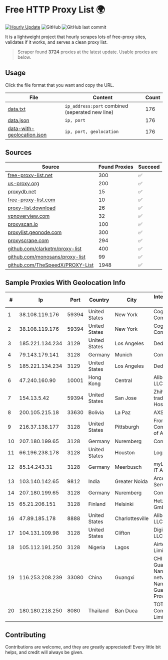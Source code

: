 
# Free HTTP Proxy List 🌍

[![Hourly Update](https://github.com/mertguvencli/http-proxy-list/actions/workflows/main.yml/badge.svg?branch=main)](https://github.com/mertguvencli/http-proxy-list/actions/workflows/main.yml)
![GitHub](https://img.shields.io/github/license/mertguvencli/http-proxy-list)
![GitHub last commit](https://img.shields.io/github/last-commit/mertguvencli/http-proxy-list)

It is a lightweight project that hourly scrapes lots of free-proxy sites, validates if it works, and serves a clean proxy list.


> Scraper found **3724** proxies at the latest update. Usable proxies are below.

## Usage

Click the file format that you want and copy the URL.


|File|Content|Count|
|----|-------|-----|
|[data.txt](https://raw.githubusercontent.com/mertguvencli/http-proxy-list/main/proxy-list/data.txt)|`ip_address:port` combined (seperated new line)|176|
|[data.json](https://raw.githubusercontent.com/mertguvencli/http-proxy-list/main/proxy-list/data.json)|`ip, port`|176|
|[data-with-geolocation.json](https://raw.githubusercontent.com/mertguvencli/http-proxy-list/main/proxy-list/data-with-geolocation.json)|`ip, port, geolocation`|176|

## Sources

|Source|Found Proxies|Succeed|
|------|-------------|-------|
|[free-proxy-list.net](https://free-proxy-list.net)|300|✅|
|[us-proxy.org](https://www.us-proxy.org)|200|✅|
|[proxydb.net](http://proxydb.net)|15|✅|
|[free-proxy-list.com](https://free-proxy-list.com/?page=&port=&type%5B%5D=http&type%5B%5D=https&up_time=0&search=Search)|10|✅|
|[proxy-list.download](https://www.proxy-list.download/HTTP)|26|✅|
|[vpnoverview.com](https://vpnoverview.com/privacy/anonymous-browsing/free-proxy-servers)|32|✅|
|[proxyscan.io](https://www.proxyscan.io)|100|✅|
|[proxylist.geonode.com](https://proxylist.geonode.com/api/proxy-list?limit=300&page=1&sort_by=lastChecked&sort_type=desc&protocols=http,https)|300|✅|
|[proxyscrape.com](https://api.proxyscrape.com/v2/?request=displayproxies&protocol=http&timeout=10000&country=all&ssl=all&anonymity=all)|294|✅|
|[github.com/clarketm/proxy-list](https://raw.githubusercontent.com/clarketm/proxy-list/master/proxy-list-raw.txt)|400|✅|
|[github.com/monosans/proxy-list](https://raw.githubusercontent.com/monosans/proxy-list/main/proxies/http.txt)|99|✅|
|[github.com/TheSpeedX/PROXY-List](https://raw.githubusercontent.com/TheSpeedX/PROXY-List/master/http.txt)|1948|✅|


## Sample Proxies With Geolocation Info

|#|Ip|Port|Country|City|Internet Service Provider|
|-|--|----|-------|----|-------------------------|
|1|38.108.119.176|59394|United States|New York|Cogent Communications|
|2|38.108.119.176|59394|United States|New York|Cogent Communications|
|3|185.221.134.234|3129|United States|Los Angeles|DediPath|
|4|79.143.179.141|3128|Germany|Munich|Contabo GmbH|
|5|185.221.134.234|3129|United States|Los Angeles|DediPath|
|6|47.240.160.90|10001|Hong Kong|Central|Alibaba.com LLC|
|7|154.13.5.42|59394|United States|San Jose|Zhihua Lu trading as HostHub|
|8|200.105.215.18|33630|Bolivia|La Paz|AXS Bolivia S. A.|
|9|216.37.138.177|3128|United States|Pittsburgh|Frontier Communications of America|
|10|207.180.199.65|3128|Germany|Nuremberg|Contabo GmbH|
|11|66.196.238.178|3128|United States|Houston|Logix|
|12|85.14.243.31|3128|Germany|Meerbusch|myLoc managed IT AG|
|13|103.140.142.65|9812|India|Greater Noida|Arcelia It Services Pvt Ltd|
|14|207.180.199.65|3128|Germany|Nuremberg|Contabo GmbH|
|15|65.21.206.151|3128|Finland|Helsinki|Hetzner Online GmbH|
|16|47.89.185.178|8888|United States|Charlottesville|Alibaba.com LLC|
|17|104.131.109.98|3128|United States|Clifton|DigitalOcean, LLC|
|18|105.112.191.250|3128|Nigeria|Lagos|Airtel Networks Limited|
|19|116.253.208.239|33080|China|Guangxi|CHINATELECOM Guangxi Nanning IDC networkdescr: Nanning, Guangxi Province, P.R.|
|20|180.180.218.250|8080|Thailand|Ban Duea|TOT Public Company Limited|



## Contributing

Contributions are welcome, and they are greatly appreciated! Every
little bit helps, and credit will always be given.

